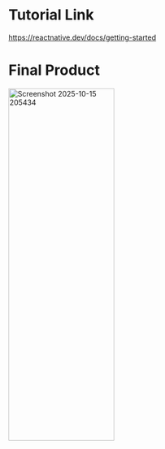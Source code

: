 # Tutorial Link
https://reactnative.dev/docs/getting-started

# Final Product
<img width="208" height="694" alt="Screenshot 2025-10-15 205434" src="https://github.com/user-attachments/assets/31dc351c-4777-4c69-8886-e1216f500c87" />

